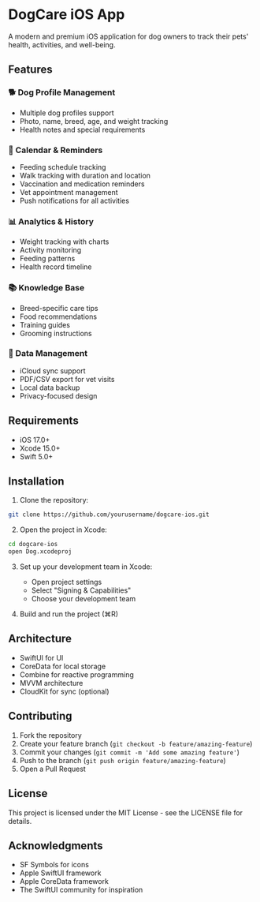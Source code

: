 # DogCare iOS App

A modern and premium iOS application for dog owners to track their pets' health, activities, and well-being.

## Features

### 🐕 Dog Profile Management
- Multiple dog profiles support
- Photo, name, breed, age, and weight tracking
- Health notes and special requirements

### 📅 Calendar & Reminders
- Feeding schedule tracking
- Walk tracking with duration and location
- Vaccination and medication reminders
- Vet appointment management
- Push notifications for all activities

### 📊 Analytics & History
- Weight tracking with charts
- Activity monitoring
- Feeding patterns
- Health record timeline

### 📚 Knowledge Base
- Breed-specific care tips
- Food recommendations
- Training guides
- Grooming instructions

### 🔄 Data Management
- iCloud sync support
- PDF/CSV export for vet visits
- Local data backup
- Privacy-focused design

## Requirements

- iOS 17.0+
- Xcode 15.0+
- Swift 5.0+

## Installation

1. Clone the repository:
```bash
git clone https://github.com/yourusername/dogcare-ios.git
```

2. Open the project in Xcode:
```bash
cd dogcare-ios
open Dog.xcodeproj
```

3. Set up your development team in Xcode:
   - Open project settings
   - Select "Signing & Capabilities"
   - Choose your development team

4. Build and run the project (⌘R)

## Architecture

- SwiftUI for UI
- CoreData for local storage
- Combine for reactive programming
- MVVM architecture
- CloudKit for sync (optional)

## Contributing

1. Fork the repository
2. Create your feature branch (`git checkout -b feature/amazing-feature`)
3. Commit your changes (`git commit -m 'Add some amazing feature'`)
4. Push to the branch (`git push origin feature/amazing-feature`)
5. Open a Pull Request

## License

This project is licensed under the MIT License - see the LICENSE file for details.

## Acknowledgments

- SF Symbols for icons
- Apple SwiftUI framework
- Apple CoreData framework
- The SwiftUI community for inspiration 